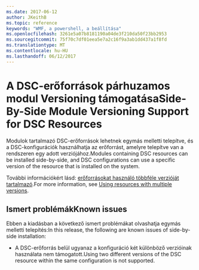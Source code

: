 ```yaml
---
ms.date: 2017-06-12
author: JKeithB
ms.topic: reference
keywords: "WMF, a powershell, a beállítása"
ms.openlocfilehash: 3261e5a07b8181190a04de3f210da50f23bb2953
ms.sourcegitcommit: 75f70c7df01eea5e7a2c16f9a3ab1dd437a1f8fd
ms.translationtype: MT
ms.contentlocale: hu-HU
ms.lasthandoff: 06/12/2017
---
```

# <a name="side-by-side-module-versioning-support-for-dsc-resources"></a><span data-ttu-id="cdc5f-102">A DSC-erőforrások párhuzamos modul Versioning támogatása</span><span class="sxs-lookup"><span data-stu-id="cdc5f-102">Side-By-Side Module Versioning Support for DSC Resources</span></span>

<span data-ttu-id="cdc5f-103">Modulok tartalmazó DSC-erőforrások lehetnek egymás melletti telepítve, és a DSC-konfigurációk használhatja az erőforrást, amelyre telepítve van a rendszeren egy adott verziójához.</span><span class="sxs-lookup"><span data-stu-id="cdc5f-103">Modules containing DSC resources can be installed side-by-side, and DSC configurations can use a specific version of the resource that is installed on the system.</span></span>

<span data-ttu-id="cdc5f-104">További információkért lásd: [erőforrásokat használó többféle verzióját tartalmazó](https://msdn.microsoft.com/powershell/dsc/sxsresource).</span><span class="sxs-lookup"><span data-stu-id="cdc5f-104">For more information, see [Using resources with multiple versions](https://msdn.microsoft.com/powershell/dsc/sxsresource).</span></span>

## <a name="known-issues"></a><span data-ttu-id="cdc5f-105">Ismert problémák</span><span class="sxs-lookup"><span data-stu-id="cdc5f-105">Known issues</span></span>

<span data-ttu-id="cdc5f-106">Ebben a kiadásban a következő ismert problémákat olvashatja egymás melletti telepítés:</span><span class="sxs-lookup"><span data-stu-id="cdc5f-106">In this release, the following are known issues of side-by-side installation:</span></span>

-   <span data-ttu-id="cdc5f-107">A DSC-erőforrás belül ugyanaz a konfiguráció két különböző verzióinak használata nem támogatott.</span><span class="sxs-lookup"><span data-stu-id="cdc5f-107">Using two different versions of the DSC resource within the same configuration is not supported.</span></span>

